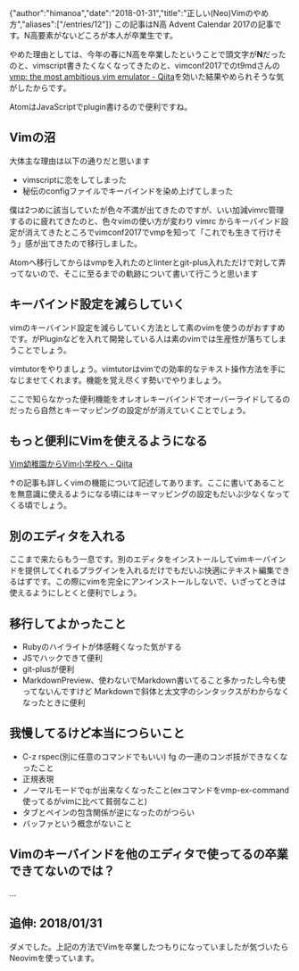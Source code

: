 {"author":"himanoa","date":"2018-01-31","title":"正しい(Neo)Vimのやめ方","aliases":["/entries/12"]}
この記事はN高 Advent Calendar 2017の記事です。N高要素がないどころが本人が卒業生です。

やめた理由としては、今年の春にN高を卒業したということで頭文字が**N**だったのと、vimscript書きたくなくなってきたのと、vimconf2017でのt9mdさんの[vmp: the most ambitious vim emulator - Qiita](https://qiita.com/t9md/items/236d09fea9bcdfabdcea)を効いた結果やめられそうな気がしたからです。

AtomはJavaScriptでplugin書けるので便利ですね。

## Vimの沼

大体主な理由は以下の通りだと思います

- vimscriptに恋をしてしまった
- 秘伝のconfigファイルでキーバインドを染め上げてしまった

僕は2つめに該当していたが色々不満が出てきたのですが、いい加減vimrc管理するのに疲れてきたのと、色々vimの使い方が変わり vimrc からキーバインド設定が消えてきたところでvimconf2017でvmpを知って「これでも生きて行けそう」感が出てきたので移行しました。

Atomへ移行してからはvmpを入れたのとlinterとgit-plus入れただけで対して弄ってないので、そこに至るまでの軌跡について書いて行こうと思います

## キーバインド設定を減らしていく

vimのキーバインド設定を減らしていく方法として素のvimを使うのがおすすめです。がPluginなどを入れて開発している人は素のvimでは生産性が落ちてしまうことでしょう。

vimtutorをやりましょう。vimtutorはvimでの効率的なテキスト操作方法を手になじませてくれます。機能を覚え尽くす勢いでやりましょう。

ここで知らなかった便利機能をオレオレキーバインドでオーバーライドしてるのだったら自然とキーマッピングの設定がが消えていくことでしょう。

## もっと便利にVimを使えるようになる

[Vim幼稚園からVim小学校へ - Qiita](https://qiita.com/hachi8833/items/7beeee825c11f7437f54)

↑の記事も詳しくvimの機能について記述してあります。ここに書いてあることを無意識に使えるようになる頃にはキーマッピングの設定もだいぶ少なくなってくる頃でしょう。

## 別のエディタを入れる

ここまで来たらもう一息です。別のエディタをインストールしてvimキーバインドを提供してくれるプラグインを入れるだけでもだいぶ快適にテキスト編集できるはずです。この際にvimを完全にアンインストールしないで、いざってときは使えるようにしとくと便利でしょう。

## 移行してよかったこと

- Rubyのハイライトが体感軽くなった気がする
- JSでハックできて便利
- git-plusが便利
- MarkdownPreview、使わないでMarkdown書いてること多かったし今も使ってないんですけど Markdownで斜体と太文字のシンタックスがわからなくなったときに便利

## 我慢してるけど本当につらいこと

- C-z rspec(別に任意のコマンドでもいい) fg の一連のコンボ技ができなくなったこと
- 正規表現
- ノーマルモードでq:が出来なくなったこと(exコマンドをvmp-ex-command使ってるがvimに比べて貧弱なこと)
- タブとペインの包含関係が逆になったのがつらい
- バッファという概念がないこと 

## Vimのキーバインドを他のエディタで使ってるの卒業できてないのでは？

…

## 追伸: 2018/01/31

ダメでした。上記の方法でVimを卒業したつもりになっていましたが気づいたらNeovimを使っています。
